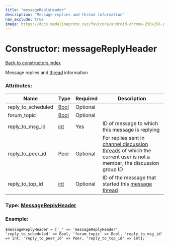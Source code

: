 ```yaml
---
title: "messageReplyHeader"
description: "Message replies and thread information"
nav_exclude: true
image: https://docs.madelineproto.xyz/favicons/android-chrome-256x256.png
---
```

# Constructor: messageReplyHeader  
[Back to constructors index](/API_docs/constructors/index.html)



Message replies and [thread](https://core.telegram.org/api/threads) information

### Attributes:

| Name     |    Type       | Required | Description |
|----------|---------------|----------|-------------|
|reply\_to\_scheduled|[Bool](/API_docs/types/Bool.html) | Optional|
|forum\_topic|[Bool](/API_docs/types/Bool.html) | Optional|
|reply\_to\_msg\_id|[int](/API_docs/types/int.html) | Yes|ID of message to which this message is replying|
|reply\_to\_peer\_id|[Peer](/API_docs/types/Peer.html) | Optional|For replies sent in [channel discussion threads](https://core.telegram.org/api/threads) of which the current user is not a member, the discussion group ID|
|reply\_to\_top\_id|[int](/API_docs/types/int.html) | Optional|ID of the message that started this [message thread](https://core.telegram.org/api/threads)|



### Type: [MessageReplyHeader](/API_docs/types/MessageReplyHeader.html)


### Example:

```
$messageReplyHeader = ['_' => 'messageReplyHeader', 'reply_to_scheduled' => Bool, 'forum_topic' => Bool, 'reply_to_msg_id' => int, 'reply_to_peer_id' => Peer, 'reply_to_top_id' => int];
```  
